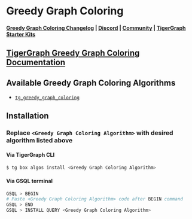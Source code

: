
# Greedy Graph Coloring

#### [Greedy Graph Coloring Changelog](https://github.com/karimsaraipour/gsql-graph-algorithms/tree/algorithm-folder-restructure/algorithms/Classification/greedy_graph_coloring/CHANGELOG.md) | [Discord](https://discord.gg/vFbmPyvJJN) | [Community](https://community.tigergraph.com) | [TigerGraph Starter Kits](https://github.com/zrougamed/TigerGraph-Starter-Kits-Parser)

## [TigerGraph Greedy Graph Coloring Documentation](https://docs.tigergraph.com/tigergraph-platform-overview/graph-algorithm-library#greedy-graph-coloring)

## Available Greedy Graph Coloring Algorithms 

* [`tg_greedy_graph_coloring`](https://github.com/karimsaraipour/gsql-graph-algorithms/tree/algorithm-folder-restructure/algorithms/Classification/greedy_graph_coloring/tg_greedy_graph_coloring.gsql)

## Installation 

### Replace `<Greedy Graph Coloring Algorithm>` with desired algorithm listed above 

#### Via TigerGraph CLI

```bash
$ tg box algos install <Greedy Graph Coloring Algorithm>
```

#### Via GSQL terminal

```bash
GSQL > BEGIN
# Paste <Greedy Graph Coloring Algorithm> code after BEGIN command
GSQL > END 
GSQL > INSTALL QUERY <Greedy Graph Coloring Algorithm>
```